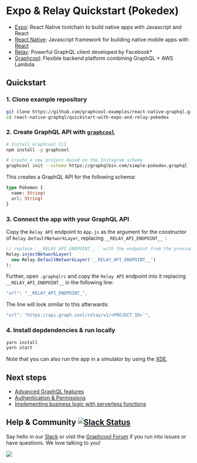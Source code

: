# Expo & Relay Quickstart (Pokedex)

* [Expo](https://expo.io/): React Native toolchain to build native apps with Javascript and React
* [React Native](https://facebook.github.io/react-native/): Javascript framework for building native mobile apps with [React](https://facebook.github.io/react/)
* [Relay](https://facebook.github.io/relay/): Powerful GraphQL client developed by Facebook*
*  [Graphcool](https://www.graph.cool): Flexible backend platform combining GraphQL + AWS Lambda


## Quickstart

### 1. Clone example repository

```sh
git clone https://github.com/graphcool-examples/react-native-graphql.git
cd react-native-graphql/quickstart-with-expo-and-relay-pokedex
```

### 2. Create GraphQL API with [`graphcool`](https://www.npmjs.com/package/graphcool)

```sh
# Install Graphcool CLI
npm install -g graphcool

# Create a new project based on the Instagram schema
graphcool init --schema https://graphqlbin.com/simple-pokedex.graphql 
```

This creates a GraphQL API for the following schema:

```graphql
type Pokemon {
  name: String!
  url: String!
}
```

### 3. Connect the app with your GraphQL API

Copy the `Relay API` endpoint to `App.js` as the argument for the constructor of `Relay.DefaultNetworkLayer`, replacing `__RELAY_API_ENDPOINT__ `:

```js
// replace `__RELAY_API_ENDPOINT__ ` with the endpoint from the previous step
Relay.injectNetworkLayer(
  new Relay.DefaultNetworkLayer('__RELAY_API_ENDPOINT__')
);
```

Further, open `.graphqlrc` and copy the `Relay API` endpoint into it replacing `__RELAY_API_ENDPOINT__` in the following line:

```js
"url": "__RELAY_API_ENDPOINT_",
```

The line will look similar to this afterwards:

```js
"url": "https://api.graph.cool/relay/v1/<PROJECT_ID>`",
```


### 4. Install depdendencies & run locally

```sh
yarn install
yarn start
```

Note that you can also run the app in a simulator by using the [XDE](https://github.com/expo/xde).

## Next steps

* [Advanced GraphQL features](https://www.graph.cool/docs/tutorials/advanced-features-eath7duf7d/)
* [Authentication & Permissions](https://www.graph.cool/docs/reference/authorization/overview-iegoo0heez/)
* [Implementing business logic with serverless functions](https://www.graph.cool/docs/reference/functions/overview-boo6uteemo/)


## Help & Community [![Slack Status](https://slack.graph.cool/badge.svg)](https://slack.graph.cool)

Say hello in our [Slack](http://slack.graph.cool/) or visit the [Graphcool Forum](https://www.graph.cool/forum) if you run into issues or have questions. We love talking to you!

![](http://i.imgur.com/5RHR6Ku.png)
